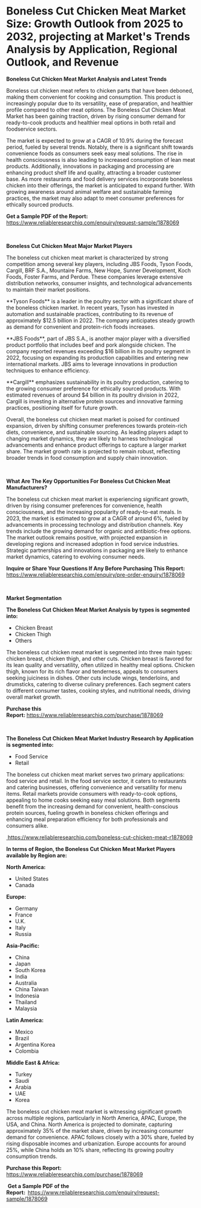 <p><h1>Boneless Cut Chicken Meat Market Size: Growth Outlook from 2025 to 2032, projecting at Market's Trends Analysis by Application, Regional Outlook, and Revenue</h1></p><p><strong>Boneless Cut Chicken Meat Market Analysis and Latest Trends</strong></p>
<p><p>Boneless cut chicken meat refers to chicken parts that have been deboned, making them convenient for cooking and consumption. This product is increasingly popular due to its versatility, ease of preparation, and healthier profile compared to other meat options. The Boneless Cut Chicken Meat Market has been gaining traction, driven by rising consumer demand for ready-to-cook products and healthier meal options in both retail and foodservice sectors.</p><p>The market is expected to grow at a CAGR of 10.9% during the forecast period, fueled by several trends. Notably, there is a significant shift towards convenience foods as consumers seek easy meal solutions. The rise in health consciousness is also leading to increased consumption of lean meat products. Additionally, innovations in packaging and processing are enhancing product shelf life and quality, attracting a broader customer base. As more restaurants and food delivery services incorporate boneless chicken into their offerings, the market is anticipated to expand further. With growing awareness around animal welfare and sustainable farming practices, the market may also adapt to meet consumer preferences for ethically sourced products.</p></p>
<p><strong>Get a Sample PDF of the Report:&nbsp;</strong> <a href="https://www.reliableresearchiq.com/enquiry/request-sample/1878069?utm_campaign=3510&utm_medium=2&utm_source=Github&utm_content=ia&utm_term=16042025&utm_id=boneless-cut-chicken-meat">https://www.reliableresearchiq.com/enquiry/request-sample/1878069</a></p>
<p>&nbsp;</p>
<p><strong>Boneless Cut Chicken Meat Major Market Players</strong></p>
<p><p>The boneless cut chicken meat market is characterized by strong competition among several key players, including JBS Foods, Tyson Foods, Cargill, BRF S.A., Mountaire Farms, New Hope, Sunner Development, Koch Foods, Foster Farms, and Perdue. These companies leverage extensive distribution networks, consumer insights, and technological advancements to maintain their market positions.</p><p>**Tyson Foods** is a leader in the poultry sector with a significant share of the boneless chicken market. In recent years, Tyson has invested in automation and sustainable practices, contributing to its revenue of approximately $12.5 billion in 2022. The company anticipates steady growth as demand for convenient and protein-rich foods increases.</p><p>**JBS Foods**, part of JBS S.A., is another major player with a diversified product portfolio that includes beef and pork alongside chicken. The company reported revenues exceeding $16 billion in its poultry segment in 2022, focusing on expanding its production capabilities and entering new international markets. JBS aims to leverage innovations in production techniques to enhance efficiency.</p><p>**Cargill** emphasizes sustainability in its poultry production, catering to the growing consumer preference for ethically sourced products. With estimated revenues of around $4 billion in its poultry division in 2022, Cargill is investing in alternative protein sources and innovative farming practices, positioning itself for future growth.</p><p>Overall, the boneless cut chicken meat market is poised for continued expansion, driven by shifting consumer preferences towards protein-rich diets, convenience, and sustainable sourcing. As leading players adapt to changing market dynamics, they are likely to harness technological advancements and enhance product offerings to capture a larger market share. The market growth rate is projected to remain robust, reflecting broader trends in food consumption and supply chain innovation.</p></p>
<p>&nbsp;</p>
<p><strong>What Are The Key Opportunities For Boneless Cut Chicken Meat Manufacturers?</strong></p>
<p><p>The boneless cut chicken meat market is experiencing significant growth, driven by rising consumer preferences for convenience, health consciousness, and the increasing popularity of ready-to-eat meals. In 2023, the market is estimated to grow at a CAGR of around 6%, fueled by advancements in processing technology and distribution channels. Key trends include the growing demand for organic and antibiotic-free options. The market outlook remains positive, with projected expansion in developing regions and increased adoption in food service industries. Strategic partnerships and innovations in packaging are likely to enhance market dynamics, catering to evolving consumer needs.</p></p>
<p><strong>Inquire or Share Your Questions If Any Before Purchasing This Report:</strong> <a href="https://www.reliableresearchiq.com/enquiry/pre-order-enquiry/1878069?utm_campaign=3510&utm_medium=2&utm_source=Github&utm_content=ia&utm_term=16042025&utm_id=boneless-cut-chicken-meat">https://www.reliableresearchiq.com/enquiry/pre-order-enquiry/1878069</a></p>
<p>&nbsp;</p>
<p><strong>Market Segmentation</strong></p>
<p><strong>The Boneless Cut Chicken Meat Market Analysis by types is segmented into:</strong></p>
<p><ul><li>Chicken Breast</li><li>Chicken Thigh</li><li>Others</li></ul></p>
<p><p>The boneless cut chicken meat market is segmented into three main types: chicken breast, chicken thigh, and other cuts. Chicken breast is favored for its lean quality and versatility, often utilized in healthy meal options. Chicken thigh, known for its rich flavor and tenderness, appeals to consumers seeking juiciness in dishes. Other cuts include wings, tenderloins, and drumsticks, catering to diverse culinary preferences. Each segment caters to different consumer tastes, cooking styles, and nutritional needs, driving overall market growth.</p></p>
<p><strong>Purchase this Report:&nbsp;</strong><a href="https://www.reliableresearchiq.com/purchase/1878069?utm_campaign=3510&utm_medium=2&utm_source=Github&utm_content=ia&utm_term=16042025&utm_id=boneless-cut-chicken-meat">https://www.reliableresearchiq.com/purchase/1878069</a></p>
<p>&nbsp;</p>
<p><strong>The Boneless Cut Chicken Meat Market Industry Research by Application is segmented into:</strong></p>
<p><ul><li>Food Service</li><li>Retail</li></ul></p>
<p><p>The boneless cut chicken meat market serves two primary applications: food service and retail. In the food service sector, it caters to restaurants and catering businesses, offering convenience and versatility for menu items. Retail markets provide consumers with ready-to-cook options, appealing to home cooks seeking easy meal solutions. Both segments benefit from the increasing demand for convenient, health-conscious protein sources, fueling growth in boneless chicken offerings and enhancing meal preparation efficiency for both professionals and consumers alike.</p></p>
<p><a href="https://www.reliableresearchiq.com/boneless-cut-chicken-meat-r1878069?utm_campaign=3510&utm_medium=2&utm_source=Github&utm_content=ia&utm_term=16042025&utm_id=boneless-cut-chicken-meat">&nbsp;https://www.reliableresearchiq.com/boneless-cut-chicken-meat-r1878069</a></p>
<p><strong>In terms of Region, the Boneless Cut Chicken Meat Market Players available by Region are:</strong></p>
<p>
    <p> <strong> North America: </strong>
        <ul>
            <li>United States</li>
            <li>Canada</li>
        </ul>
        </p> 
    <p> <strong> Europe: </strong>
        <ul>
            <li>Germany</li>
            <li>France</li>
            <li>U.K.</li>
            <li>Italy</li>
            <li>Russia</li>
        </ul>
        </p> 
    <p> <strong> Asia-Pacific: </strong>
        <ul>
            <li>China</li>
            <li>Japan</li>
            <li>South Korea</li>
            <li>India</li>
            <li>Australia</li>
            <li>China Taiwan</li>
            <li>Indonesia</li>
            <li>Thailand</li>
            <li>Malaysia</li>
        </ul>
        </p> 
    <p> <strong> Latin America: </strong>
        <ul>
            <li>Mexico</li>
            <li>Brazil</li>
            <li>Argentina Korea</li>
            <li>Colombia</li>
        </ul>
        </p> 
    <p> <strong> Middle East & Africa: </strong>
        <ul>
            <li>Turkey</li>
            <li>Saudi</li>
            <li>Arabia</li>
            <li>UAE</li>
            <li>Korea</li>
        </ul>
    </p>
    </p>
<p><p>The boneless cut chicken meat market is witnessing significant growth across multiple regions, particularly in North America, APAC, Europe, the USA, and China. North America is projected to dominate, capturing approximately 35% of the market share, driven by increasing consumer demand for convenience. APAC follows closely with a 30% share, fueled by rising disposable incomes and urbanization. Europe accounts for around 25%, while China holds an 10% share, reflecting its growing poultry consumption trends.</p></p>
<p><strong>Purchase this Report: </strong><a href="https://www.reliableresearchiq.com/purchase/1878069?utm_campaign=3510&utm_medium=2&utm_source=Github&utm_content=ia&utm_term=16042025&utm_id=boneless-cut-chicken-meat">https://www.reliableresearchiq.com/purchase/1878069</a></p>
<p>&nbsp;<strong>Get a Sample PDF of the Report:&nbsp;&nbsp;</strong><a href="https://www.reliableresearchiq.com/enquiry/request-sample/1878069?utm_campaign=3510&utm_medium=2&utm_source=Github&utm_content=ia&utm_term=16042025&utm_id=boneless-cut-chicken-meat">https://www.reliableresearchiq.com/enquiry/request-sample/1878069</a></p>
<p><strong></strong></p>
<p><p></p><p></p><p></p></p>